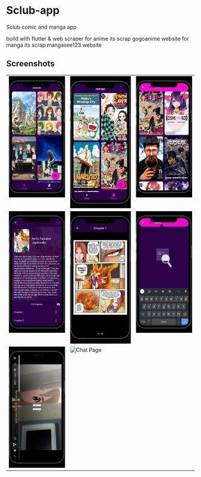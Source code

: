 # Sclub-app
Sclub comic and manga app

build with flutter & web scraper
for anime its scrap gogoanime website
for manga its scrap mangasee123 website


## Screenshots

<table>
<!--   <tr>
    <td>Welcome Page</td>
     <td>Login Page</td>
     <td>Sign Up Page</td>
     
  </tr> -->
  <tr>
    <td valign="top"><img src="screenshots/1.jpeg" width="250" alt="Welcome Page"></td>
    <td valign="top"><img src="screenshots/2.jpeg" width="250" alt="Login Page"></td>
    <td valign="top"><img src="screenshots/3.jpeg" width="250" alt="Sign Up Page"></td>
  </tr>
<!--   <tr>
    <td>Personality Page</td>
    <td>Lifestyle Page</td>
    <td>Home Page</td>
  </tr> -->
  <tr>
    <td valign="top"><img src="screenshots/4.jpeg" width="250" alt="Personality Page"></td>
    <td valign="top"><img src="screenshots/5.jpeg" width="250" alt="Lifestyle Page"></td>
    <td valign="top"><img src="screenshots/6.jpeg" width="250" alt="Home Page"></td>
  </tr>
<!--   <tr>
    <td>Finding Matches Page</td>
     <td>Chat Page</td>
  </tr> -->
  <tr>
    <td valign="top"><img src="screenshots/7.jpeg" width="250" alt="Finding Matches Page"></td>
    <td valign="top"><img src="screenshots/8.jpeg" width="250" alt="Chat Page"></td>
  </tr>
 </table>
